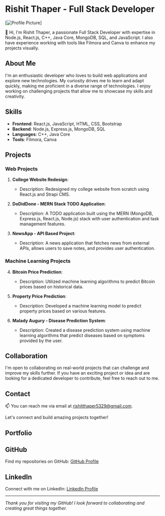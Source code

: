 # Rishit Thaper - Full Stack Developer

[![Profile Picture](https://avatars.githubusercontent.com/u/104513221?s=96&v=4)]

👋 Hi, I'm Rishit Thaper, a passionate Full Stack Developer with expertise in Node.js, React.js, C++, Java Core, MongoDB, SQL, and JavaScript. I also have experience working with tools like Filmora and Canva to enhance my projects visually.

## About Me

I'm an enthusiastic developer who loves to build web applications and explore new technologies. My curiosity drives me to learn and adapt quickly, making me proficient in a diverse range of technologies. I enjoy working on challenging projects that allow me to showcase my skills and creativity.

## Skills

- **Frontend**: React.js, JavaScript, HTML, CSS, Bootstrap
- **Backend**: Node.js, Express.js, MongoDB, SQL
- **Languages**: C++, Java Core
- **Tools**: Filmora, Canva

## Projects

### Web Projects

1. **College Website Redesign**:
   - Description: Redesigned my college website from scratch using React.js and Strapi CMS.

2. **DoDidDone - MERN Stack TODO Application**:
   - Description: A TODO application built using the MERN (MongoDB, Express.js, React.js, Node.js) stack with user authentication and task management features.

3. **NewsApp - API Based Project**:
   - Description: A news application that fetches news from external APIs, allows users to save notes, and provides user authentication.

### Machine Learning Projects

4. **Bitcoin Price Prediction**:
   - Description: Utilized machine learning algorithms to predict Bitcoin prices based on historical data.

5. **Property Price Prediction**:
   - Description: Developed a machine learning model to predict property prices based on various features.

6. **Malady Augury - Disease Prediction System**:
   - Description: Created a disease prediction system using machine learning algorithms that predict diseases based on symptoms provided by the user.

## Collaboration

I'm open to collaborating on real-world projects that can challenge and improve my skills further. If you have an exciting project or idea and are looking for a dedicated developer to contribute, feel free to reach out to me.

## Contact

📫 You can reach me via email at rishitthaper5329@gmail.com.

Let's connect and build amazing projects together!

## Portfolio

## GitHub

Find my repositories on GitHub: [GitHub Profile](https://github.com/Rishit-Thaper)

## LinkedIn

Connect with me on LinkedIn: [LinkedIn Profile](https://www.linkedin.com/in/rishit-5463261a6/)

---
_Thank you for visiting my GitHub! I look forward to collaborating and creating great things together._
